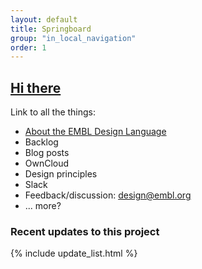 ```yaml
---
layout: default
title: Springboard
group: "in_local_navigation"
order: 1
---
```

<h2><a href="{{ site.domain }}{{ site.baseurl }}">Hi there</a></h2>

Link to all the things:
- [About the EMBL Design Language](https://github.com/EMBL-Design-Language/About#about)
- Backlog
- Blog posts
- OwnCloud
- Design principles
- Slack
- Feedback/discussion: design@embl.org
- ... more?


<h3>Recent updates to this project</h3>
{% include update_list.html %}
